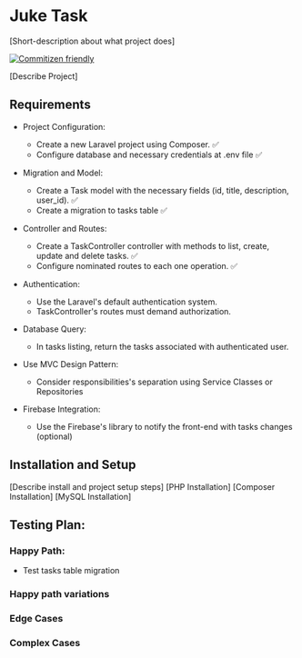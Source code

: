 # Juke Task
[Short-description about what project does]

[![Commitizen friendly](https://img.shields.io/badge/commitizen-friendly-brightgreen.svg)](http://commitizen.github.io/cz-cli/)

[Describe Project]

## Requirements

- Project Configuration:
  - Create a new Laravel project using Composer. ✅
  - Configure database and necessary credentials at .env file ✅

- Migration and Model:
  - Create a Task model with the necessary fields (id, title, description, user_id). ✅
  - Create a migration to tasks table ✅

- Controller and Routes:
  - Create a TaskController controller with methods to list, create, update and delete tasks. ✅
  - Configure nominated routes to each one operation. ✅

- Authentication:
  - Use the Laravel's default authentication system.
  - TaskController's routes must demand authorization.

- Database Query:
  - In tasks listing, return the tasks associated with authenticated user.

- Use MVC Design Pattern:
  - Consider responsibilities's separation using Service Classes or Repositories

- Firebase Integration:
  - Use the Firebase's library to notify the front-end with tasks changes (optional)

## Installation and Setup

[Describe install and project setup steps]
[PHP Installation]
[Composer Installation]
[MySQL Installation]

## Testing Plan:
### Happy Path:
- Test tasks table migration

### Happy path variations

### Edge Cases

### Complex Cases